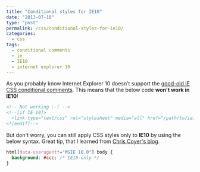 ```yaml
---
title: "Conditional styles for IE10"
date: "2013-07-10"
type: "post"
permalink: /css/conditional-styles-for-ie10/
categories:
  - css
tags:
  - conditional comments
  - ie
  - IE10
  - internet explorer 10
---
```


As you probably know Internet Explorer 10 doesn&#8217;t support the [good-old IE CSS conditional comments](<http://msdn.microsoft.com/en-us/library/ms537512(v=VS.85).aspx> "Conditional comments"). This means that the below code **won't work in IE10**!

```html
<!-- Not working :-( -->
<!--[if IE 10]>
  <link type="text/css" rel="stylesheet" media="all" href="/path/to/ie10.css" />
<![endif]-->
```

But don't worry, you can still apply CSS styles only to **IE10** by using the below syntax. Great tip, that I learned from [Chris Coyer's blog](http://css-tricks.com/ie-10-specific-styles/ "CSS tricks").

```css
html[data-useragent*="MSIE 10.0"] body {
  background: #ccc; /* IE10-only */
}
```
